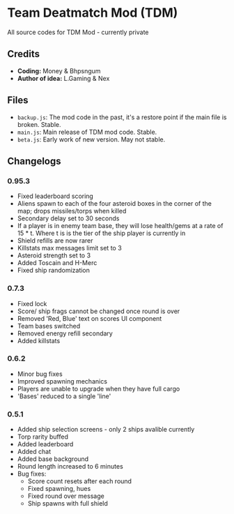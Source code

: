 # Team Deatmatch Mod (TDM)
All source codes for TDM Mod - currently private

## Credits
* **Coding:** Money & Bhpsngum
* **Author of idea:** L.Gaming & Nex
## Files
* `backup.js`: The mod code in the past, it's a restore point if the main file is broken. Stable.
* `main.js`: Main release of TDM mod code. Stable.
* `beta.js`: Early work of new version. May not stable.
## Changelogs
### 0.95.3
* Fixed leaderboard scoring 
* Aliens spawn to each of the four asteroid boxes in the corner of the map; drops missiles/torps when killed 
* Secondary delay set to 30 seconds
* If a player is in enemy team base, they will lose health/gems at a rate of 15 * t. Where t is is the tier of the ship player is currently in 
* Shield refills are now rarer 
* Killstats max messages limit set to 3 
* Asteroid strength set to 3
* Added Toscain and H-Merc
* Fixed ship randomization
### 0.7.3
* Fixed lock
* Score/ ship frags cannot be changed once round is over
* Removed 'Red, Blue' text on scores UI component 
* Team bases switched
* Removed energy refill secondary 
* Added killstats
### 0.6.2
* Minor bug fixes 
* Improved spawning mechanics
* Players are unable to upgrade when they have full cargo 
* 'Bases' reduced to a single 'line' 
### 0.5.1
* Added ship selection screens - only 2 ships avalible currently 
* Torp rarity buffed 
* Added leaderboard 
* Added chat
* Added base background 
* Round length increased to 6 minutes 
* Bug fixes:
  - Score count resets after each round
  - Fixed spawning, hues 
  - Fixed round over message
  - Ship spawns with full shield
